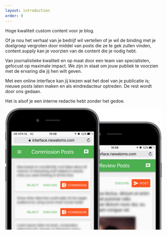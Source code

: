 ```yaml
---
layout: introduction
order: 0
---
```


Hoge kwaliteit custom content voor je blog.

Of je nou het verhaal van je bedrijf wil vertellen of je wil de binding met je doelgroep vergroten door middel van posts die ze te gek zullen vinden, content.supply kan je voorzien van de content die je nodig hebt.

Van journalistieke kwaliteit en op maat door een team van specialisten, gefocust op maximale impact. We zijn in staat om jouw publiek te voorzien met de ervaring die jij hen wilt geven.

Met een online interface kan jij kiezen wat het doel van je publicatie is; nieuwe posts laten maken en als eindredacteur optreden. De rest wordt door ons gedaan.

Het is alsof je een interne redactie hebt zonder het gedoe.

![Kies uit welke posts er worden gemaakt op je mobiel](images/commission-review.png)
